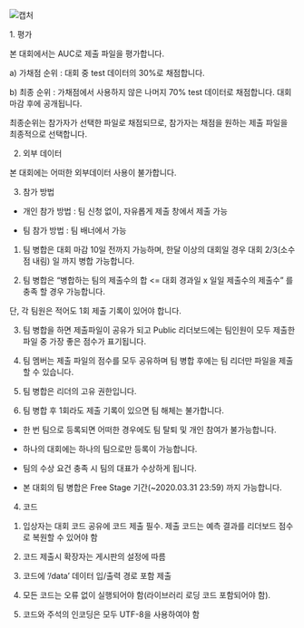 ![캡처](https://user-images.githubusercontent.com/29038531/75730899-81c25a00-5d31-11ea-9dcf-316bcdb8194a.PNG)
<p>1. 평가

본 대회에서는 AUC로 제출 파일을 평가합니다.

a) 가채점 순위 : 대회 중 test 데이터의 30%로 채점합니다.

b) 최종 순위 : 가채점에서 사용하지 않은 나머지 70% test 데이터로 채점합니다. 대회 마감 후에 공개됩니다.

최종순위는 참가자가 선택한 파일로 채점되므로, 참가자는 채점을 원하는 제출 파일을 최종적으로 선택합니다.



2. 외부 데이터

본 대회에는 어떠한 외부데이터 사용이 불가합니다.



3. 참가 방법

- 개인 참가 방법 : 팀 신청 없이, 자유롭게 제출 창에서 제출 가능  

- 팀 참가 방법 : 팀 배너에서 가능

1. 팀 병합은 대회 마감 10일 전까지 가능하며, 한달 이상의 대회일 경우 대회 2/3(소수점 내림) 일 까지 병합 가능합니다.

2. 팀 병합은 “병합하는 팀의 제출수의 합 <= 대회 경과일 x 일일 제출수의 제출수” 를 충족 할 경우 가능합니다.

단, 각 팀원은 적어도 1회 제출 기록이 있어야 합니다.

3. 팀 병합을 하면 제출파일이 공유가 되고 Public 리더보드에는 팀인원이 모두 제출한 파일 중 가장 좋은 점수가 표기됩니다.

4. 팀 멤버는 제출 파일의 점수를 모두 공유하며 팀 병합 후에는 팀 리더만 파일을 제출할 수 있습니다.

5. 팀 병합은 리더의 고유 권한입니다.

6. 팀 병합 후 1회라도 제출 기록이 있으면 팀 해체는 불가합니다.

* 한 번 팀으로 등록되면 어떠한 경우에도 팀 탈퇴 및 개인 참여가 불가능합니다.

* 하나의 대회에는 하나의 팀으로만 등록이 가능합니다.

* 팀의 수상 요건 충족 시 팀의 대표가 수상하게 됩니다.

* 본 대회의 팀 병합은 Free Stage 기간(~2020.03.31 23:59) 까지 가능합니다.



4. 코드

1) 입상자는 대회 코드 공유에 코드 제출 필수. 제출 코드는 예측 결과를 리더보드 점수로 복원할 수 있어야 함

2) 코드 제출시 확장자는 게시판의 설정에 따름

3) 코드에 ‘/data’ 데이터 입/출력 경로 포함 제출

4) 모든 코드는 오류 없이 실행되어야 함(라이브러리 로딩 코드 포함되어야 함).

5) 코드와 주석의 인코딩은 모두 UTF-8을 사용하여야 함 </p>

